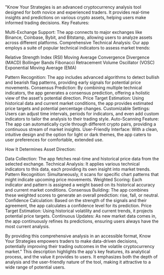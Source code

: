 "Know Your Strategies is an advanced cryptocurrency analysis tool designed for both novice and experienced traders. It provides real-time insights and predictions on various crypto assets, helping users make informed trading decisions.
Key Features:

Multi-Exchange Support: The app connects to major exchanges like Binance, Coinbase, Bybit, and Bitstamp, allowing users to analyze assets across different platforms.
Comprehensive Technical Analysis: Our app employs a suite of popular technical indicators to assess market trends:

Relative Strength Index (RSI)
Moving Average Convergence Divergence (MACD)
Bollinger Bands
Fibonacci Retracement
Volume Oscillator (VOSC)
Exponential Moving Average (EMA)


Pattern Recognition: The app includes advanced algorithms to detect bullish and bearish flag patterns, providing early signals for potential price movements.
Consensus Prediction: By combining multiple technical indicators, the app generates a consensus prediction, offering a holistic view of the asset's potential direction.
Price Target Estimation: Using historical data and current market conditions, the app provides estimated price targets and potential percentage changes.
Customizable Settings: Users can adjust time intervals, periods for indicators, and even add custom indicators to tailor the analysis to their trading style.
Auto-Scanning Feature: The app can automatically cycle through different crypto pairs, providing a continuous stream of market insights.
User-Friendly Interface: With a clean, intuitive design and the option for light or dark themes, the app caters to user preferences for comfortable, extended use.

How It Determines Asset Direction:

Data Collection: The app fetches real-time and historical price data from the selected exchange.
Technical Analysis: It applies various technical indicators to this data, each providing its own insight into market trends.
Pattern Recognition: Simultaneously, it scans for specific chart patterns that might indicate upcoming price movements.
Weighted Scoring: Each indicator and pattern is assigned a weight based on its historical accuracy and current market conditions.
Consensus Building: The app combines these weighted scores to generate an overall prediction: rise, fall, or neutral.
Confidence Calculation: Based on the strength of the signals and their agreement, the app calculates a confidence level for its prediction.
Price Target Estimation: Using historical volatility and current trends, it projects potential price targets.
Continuous Updates: As new market data comes in, the app continuously refines its predictions, ensuring users always have the most current analysis.

By providing this comprehensive analysis in an accessible format, Know Your Strategies empowers traders to make data-driven decisions, potentially improving their trading outcomes in the volatile cryptocurrency market."
This description highlights the app's key features, its analytical process, and the value it provides to users. It emphasizes both the depth of analysis and the user-friendly nature of the tool, making it attractive to a wide range of potential users.